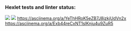 ### Hexlet tests and linter status:
<a href="https://codeclimate.com/github/codeclimate/codeclimate/maintainability"><img src="https://api.codeclimate.com/v1/badges/a99a88d28ad37a79dbf6/maintainability" /></a>
<a href="https://github.com/HelenHorner/frontend-project-lvl1/actions/workflows/node.js.yml"><img src="https://github.com/HelenHorner/frontend-project-lvl1/actions/workflows/node.js.yml/badge.svg"></a>
https://asciinema.org/a/YeThHRoK5eZB7J8jzkjUdVn2x
https://asciinema.org/a/Exb44reCxNT1slKnju4u9ZuR5